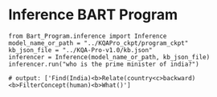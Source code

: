 # Inference BART Program

    from Bart_Program.inference import Inference
    model_name_or_path = "../KQAPro_ckpt/program_ckpt"
    kb_json_file = "../KQA-Pro-v1.0/kb.json"
    inferencer = Inference(model_name_or_path, kb_json_file)
    inferencer.run("who is the prime minister of india?")

    # output: ['Find(India)<b>Relate(country<c>backward)<b>FilterConcept(human)<b>What()']

